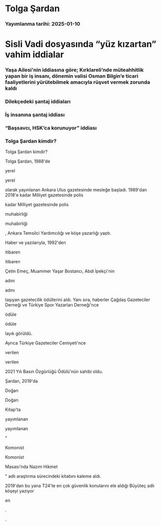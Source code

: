 # Tolga Şardan

### Yayımlanma tarihi: 2025-01-10

# Sisli Vadi dosyasında “yüz kızartan” vahim iddialar


### Yaşa Ailesi'nin iddiasına göre; Kırklareli’nde müteahhitlik yapan bir iş insanı, dönemin valisi Osman Bilgin’e ticari faaliyetlerini yürütebilmek amacıyla rüşvet vermek zorunda kaldı


### Dilekçedeki şantaj iddiaları


### İş insanına şantaj iddiası


### “Başsavcı, HSK’ca korunuyor” iddiası


### Tolga Şardan kimdir?

Tolga Şardan kimdir?

Tolga Şardan, 1988'de

yerel

yerel

olarak yayınlanan Ankara Ulus gazetesinde mesleğe başladı. 1989'dan 2018'e kadar Milliyet gazetesinde polis

kadar Milliyet gazetesinde polis

muhabirliği

muhabirliği

, Ankara Temsilci Yardımcılığı ve köşe yazarlığı yaptı.



Haber ve yazılarıyla, 1992'den

itibaren

itibaren

Çetin Emeç, Muammer Yaşar Bostancı, Abdi İpekçi'nin

adını

adını

taşıyan gazetecilik ödüllerini aldı. Yanı sıra, haberler Çağdaş Gazeteciler Derneği ve Türkiye Spor Yazarları Derneği'nce

ödüle

ödüle

layık görüldü.



Ayrıca Türkiye Gazeteciler Cemiyeti'nce

verilen

verilen

2021 Yılı Basın Özgürlüğü Ödülü'nün sahibi oldu.



Şardan, 2019'da

Doğan

Doğan

Kitap'ta

yayımlanan

yayımlanan

"

Komonist

Komonist

Masası'nda Nazım Hikmet

" adlı araştırma sürecindeki kitabını kaleme aldı.



2019'dan bu yana T24'te en çok güvenlik konularını ele aldığı Büyüteç adlı köşeyi yazıyor

en

.

.

